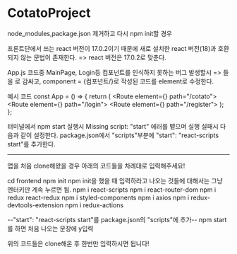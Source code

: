 # CotatoProject

node_modules,package.json 제거하고 다시 npm init할 경우

프론트단에서 쓰는 react 버전이 17.0.2이기 때문에 새로 설치한 react 버전(18)과 호환되지 않는 문법이
존재한다.
=> react 버전은 17.0.2로 맞춘다.




App.js 코드중 MainPage, Login등 컴포넌트를 인식하지 못하는 버그 발생할시
=> <Route><Route/>들을 <Routes>로 감싸고, component = {컴포넌트/}로 작성된 코드를 element로 수정한다.

예시 코드
const App = () => {
    return (
        <Routes>
            <Route element={<MainPage />} path="/cotato"></Route>
            <Route element={<Login />} path="/login"></Route>
            <Route element={<Register />} path="/register"></Route>
        </Routes>
    );
};





터미널에서 npm start 실행시 Missing script: "start" 에러를 뱉으며 실행 실패시 다음과 같이 설정한다.
package.json에서 "scripts"부분에 "start": "react-scripts start"를 추가한다.

----------------------------------------------------------------------------------------------------------

앱을 처음 clone해왔을 경우 아래의 코드들을 차례대로 입력해주세요!

cd frontend
npm init
npm init을 했을 때 입력하라고 나오는 것들에 대해서는 그냥 엔터키만 계속 누르면 됨.
npm i react-scripts
npm i react-router-dom
npm i redux react-redux
npm i styled-components
npm i axios
npm i redux-devtools-extension
npm i redux-actions

--"start": "react-scripts start"를 package.json의 "scripts"에 추가--
npm start를 하면 처음 나오는 문장에 y입력

위의 코드들은 clone해온 후 한번만 입력하시면 됩니다!
